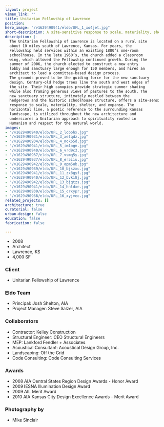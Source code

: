 ```yaml
---
layout: project
vimeo_link: ''
title: Unitarian Fellowship of Lawrence
position: 
hero_image: "/v1629490941/eldo/UFL_1_xo4jet.jpg"
short-description: A site-sensitive response to scale, materiality, shelter, and expanse
description: |-
  The Unitarian Fellowship of Lawrence is located on a rural site
  about 10 miles south of Lawrence, Kansas. For years, the
  Fellowship held services within an existing 1880’s one-room
  schoolhouse. In the late 1960’s, the church added a classroom
  wing, which allowed the Fellowship continued growth. During the
  summer of 2006, the church elected to construct a new entry
  lobby and sanctuary large enough for 150 members, and hired an
  architect to lead a committee-based design process.
  The grounds proved to be the guiding force for the new sanctuary
  design. Century-old hedge trees line the south and west edges of
  the site. Their high canopies provide strategic summer shading
  while also framing generous views of pastures to the south. The
  new sanctuary structure, intimately nestled between the
  hedgerows and the historic schoolhouse structure, offers a site-sensitive
  response to scale, materiality, shelter, and expanse. The
  horizontal line, a poetic reference to the surrounding Kansas
  landscape, is utilized throughout the new architecture and
  underscores a Unitarian approach to spirituality rooted in
  Humanism and respect for the natural world.
images:
- "/v1629490940/eldo/UFL_2_lobohx.jpg"
- "/v1629490931/eldo/UFL_3_xetqdz.jpg"
- "/v1629490934/eldo/UFL_4_nok65d.jpg"
- "/v1629490941/eldo/UFL_5_im1ogm.jpg"
- "/v1629490940/eldo/UFL_6_vrd9c3.jpg"
- "/v1629490937/eldo/UFL_7_vsmq5y.jpg"
- "/v1629490937/eldo/UFL_8_er5iiu.jpg"
- "/v1629490942/eldo/UFL_9_opm5ub.jpg"
- "/v1629490939/eldo/UFL_10_bjszxu.jpg"
- "/v1629490941/eldo/UFL_11_zx8gyf.jpg"
- "/v1629490940/eldo/UFL_12_bvki8j.jpg"
- "/v1629490942/eldo/UFL_13_bjqtzs.jpg"
- "/v1629490941/eldo/UFL_14_hnldxe.jpg"
- "/v1629490939/eldo/UFL_15_crxypr.jpg"
- "/v1629490938/eldo/UFL_16_xyjveo.jpg"
related_projects: []
architecture: true
curatorial: false
urban-design: false
education: false
fabrication: false

---
```

* 2008
* Architect
* Lawrence, KS
* 4,000 SF

### Client

* Unitarian Fellowship of Lawrence

### Eldo Team

* Principal: Josh Shelton, AIA
* Project Manager: Steve Salzer, AIA

### Collaborators

* Contractor: Kelley Construction
* Structural Engineer: CEO Structural Engineers
* MEP: Lankford Fendler + Associates
* Acoustical Consultant: Acoustical Design Group, Inc.
* Landscaping: Off the Grid
* Code Consulting: Code Consulting Services

### Awards

* 2008 AIA Central States Region Design Awards - Honor Award
* 2009 IESNA Illumination Design Award
* 2009 AIL Merit Award
* 2010 AIA Kansas City Design Excellence Awards - Merit Award

### Photography by

* Mike Sinclair